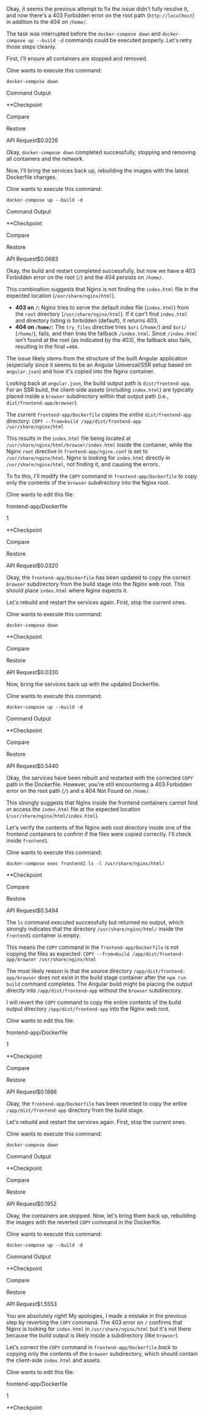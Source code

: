 Okay, it seems the previous attempt to fix the issue didn't fully resolve it, and now there's a 403 Forbidden error on the root path (`http://localhost`) in addition to the 404 on `/home/`.

The task was interrupted before the `docker-compose down` and `docker-compose up --build -d` commands could be executed properly. Let's retry those steps cleanly.

First, I'll ensure all containers are stopped and removed.

Cline wants to execute this command:

```shell
docker-compose down
```

Command Output

**Checkpoint

Compare

Restore

API Request$0.0226

Okay, `docker-compose down` completed successfully, stopping and removing all containers and the network.

Now, I'll bring the services back up, rebuilding the images with the latest Dockerfile changes.

Cline wants to execute this command:

```shell
docker-compose up --build -d
```

Command Output

**Checkpoint

Compare

Restore

API Request$0.0683

Okay, the build and restart completed successfully, but now we have a 403 Forbidden error on the root (`/`) and the 404 persists on `/home/`.

This combination suggests that Nginx is not finding the `index.html` file in the expected location (`/usr/share/nginx/html`).

- __403 on `/`:__ Nginx tries to serve the default index file (`index.html`) from the `root` directory (`/usr/share/nginx/html`). If it can't find `index.html` and directory listing is forbidden (default), it returns 403.
- __404 on `/home/`:__ The `try_files` directive tries `$uri` (`/home/`) and `$uri/` (`/home/`), fails, and then tries the fallback `/index.html`. Since `/index.html` isn't found at the root (as indicated by the 403), the fallback also fails, resulting in the final `=404`.

The issue likely stems from the structure of the built Angular application (especially since it seems to be an Angular Universal/SSR setup based on `angular.json`) and how it's copied into the Nginx container.

Looking back at `angular.json`, the build output path is `dist/frontend-app`. For an SSR build, the client-side assets (including `index.html`) are typically placed inside a `browser` subdirectory within that output path (i.e., `dist/frontend-app/browser`).

The current `frontend-app/Dockerfile` copies the *entire* `dist/frontend-app` directory: `COPY --from=build /app/dist/frontend-app /usr/share/nginx/html`

This results in the `index.html` file being located at `/usr/share/nginx/html/browser/index.html` inside the container, while the Nginx `root` directive in `frontend-app/nginx.conf` is set to `/usr/share/nginx/html`. Nginx is looking for `index.html` directly in `/usr/share/nginx/html`, not finding it, and causing the errors.

To fix this, I'll modify the `COPY` command in `frontend-app/Dockerfile` to copy only the contents of the `browser` subdirectory into the Nginx root.

Cline wants to edit this file:

frontend-app/Dockerfile‎

1

**Checkpoint

Compare

Restore

API Request$0.0320

Okay, the `frontend-app/Dockerfile` has been updated to copy the correct `browser` subdirectory from the build stage into the Nginx web root. This should place `index.html` where Nginx expects it.

Let's rebuild and restart the services again. First, stop the current ones.

Cline wants to execute this command:

```shell
docker-compose down
```

**Checkpoint

Compare

Restore

API Request$0.0330

Now, bring the services back up with the updated Dockerfile.

Cline wants to execute this command:

```shell
docker-compose up --build -d
```

Command Output

**Checkpoint

Compare

Restore

API Request$0.5440

Okay, the services have been rebuilt and restarted with the corrected `COPY` path in the Dockerfile. However, you're still encountering a 403 Forbidden error on the root path (`/`) and a 404 Not Found on `/home/`.

This strongly suggests that Nginx inside the frontend containers cannot find or access the `index.html` file at the expected location (`/usr/share/nginx/html/index.html`).

Let's verify the contents of the Nginx web root directory inside one of the frontend containers to confirm if the files were copied correctly. I'll check inside `frontend1`.

Cline wants to execute this command:

```shell
docker-compose exec frontend1 ls -l /usr/share/nginx/html/
```

**Checkpoint

Compare

Restore

API Request$0.5494

The `ls` command executed successfully but returned no output, which strongly indicates that the directory `/usr/share/nginx/html/` inside the `frontend1` container is empty.

This means the `COPY` command in the `frontend-app/Dockerfile` is not copying the files as expected: `COPY --from=build /app/dist/frontend-app/browser /usr/share/nginx/html`

The most likely reason is that the source directory `/app/dist/frontend-app/browser` does not exist in the build stage container after the `npm run build` command completes. The Angular build might be placing the output directly into `/app/dist/frontend-app` without the `browser` subdirectory.

I will revert the `COPY` command to copy the entire contents of the build output directory `/app/dist/frontend-app` into the Nginx web root.

Cline wants to edit this file:

frontend-app/Dockerfile‎

1

**Checkpoint

Compare

Restore

API Request$0.1866

Okay, the `frontend-app/Dockerfile` has been reverted to copy the entire `/app/dist/frontend-app` directory from the build stage.

Let's rebuild and restart the services again. First, stop the current ones.

Cline wants to execute this command:

```shell
docker-compose down
```

Command Output

**Checkpoint

Compare

Restore

API Request$0.1952

Okay, the containers are stopped. Now, let's bring them back up, rebuilding the images with the reverted `COPY` command in the Dockerfile.

Cline wants to execute this command:

```shell
docker-compose up --build -d
```

Command Output

**Checkpoint

Compare

Restore

API Request$1.5553

You are absolutely right! My apologies, I made a mistake in the previous step by reverting the `COPY` command. The 403 error on `/` confirms that Nginx is looking for `index.html` in `/usr/share/nginx/html` but it's not there because the build output is likely inside a subdirectory (like `browser`).

Let's correct the `COPY` command in `frontend-app/Dockerfile` *back* to copying only the contents of the `browser` subdirectory, which should contain the client-side `index.html` and assets.

Cline wants to edit this file:

frontend-app/Dockerfile‎

1

**Checkpoint

